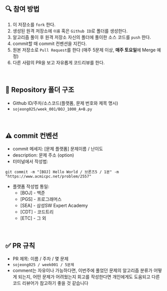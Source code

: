 ## 🔍 참여 방법

1. 이 저장소를 `fork` 한다.
2. 생성된 원격 저장소에 `이름` 혹은 `Github ID`로 폴더를 생성한다.
3. 알고리즘 풀이 후 원격 저장소 자신의 폴더에 풀이한 소스 코드를 `push` 한다.
4. commit할 때 commit 컨벤션을 지킨다.
5. 원본 저장소로 `Pull Request`를 한다 (매주 5문제 이상, **매주 토요일**에 Merge 예정)
6. 다른 사람의 PR을 보고 자유롭게 코드리뷰를 한다.

<br/>

## 📁 Repository 폴더 구조

- Github ID/주차/소스코드(플랫폼, 문제 번호와 제목 명시)
- `sojeong025/week_001/BOJ_1000_A+B.py`

<br/>

## ⚠️ commit 컨벤션

- commit 메세지:  [문제 플랫폼] 문제이름 / 난이도 
- description: 문제 주소 (option)
- 터미널에서 작성법:
```
git commit -m "[BOJ] Hello World / 브론즈5 / 1분" -m "https://www.acmicpc.net/problem/2557"
```
- 플랫폼 작성법 통일:
  - [BOJ] - 백준
  - [PGS] - 프로그래머스
  - [SEA] - 삼성SW Expert Academy
  - [CDT] - 코드트리
  - [ETC] - 그 외

<br/>
 
## ✅ PR 규칙
- PR 제목: 이름 / 주차 / 몇 문제
- `sojeong025 / week001 / 5문제`
- comment는 자유이나 가능하다면, 이번주에 풀었던 문제의 알고리즘 분류가 어떻게 되는지,
  어떤 문제가 어려웠는지 회고를 작성한다면 개인에게도 도움되고 다른 코드 리뷰어가 참고하기 좋을 것 같습니다
